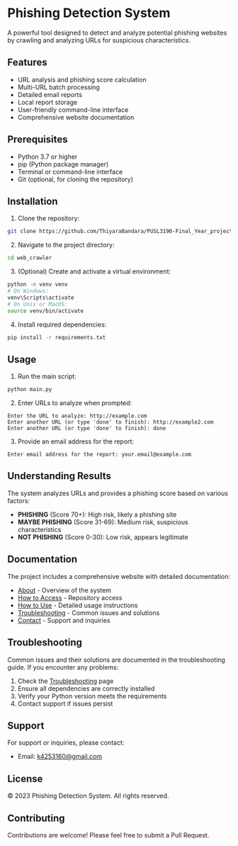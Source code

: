 # Phishing Detection System

A powerful tool designed to detect and analyze potential phishing websites by crawling and analyzing URLs for suspicious characteristics.

## Features

- URL analysis and phishing score calculation
- Multi-URL batch processing
- Detailed email reports
- Local report storage
- User-friendly command-line interface
- Comprehensive website documentation

## Prerequisites

- Python 3.7 or higher
- pip (Python package manager)
- Terminal or command-line interface
- Git (optional, for cloning the repository)

## Installation

1. Clone the repository:
```bash
git clone https://github.com/ThiyaraBandara/PUSL3190-Final_Year_project.git
```

2. Navigate to the project directory:
```bash
cd web_crawler
```

3. (Optional) Create and activate a virtual environment:
```bash
python -m venv venv
# On Windows:
venv\Scripts\activate
# On Unix or MacOS:
source venv/bin/activate
```

4. Install required dependencies:
```bash
pip install -r requirements.txt
```

## Usage

1. Run the main script:
```bash
python main.py
```

2. Enter URLs to analyze when prompted:
```
Enter the URL to analyze: http://example.com
Enter another URL (or type 'done' to finish): http://example2.com
Enter another URL (or type 'done' to finish): done
```

3. Provide an email address for the report:
```
Enter email address for the report: your.email@example.com
```

## Understanding Results

The system analyzes URLs and provides a phishing score based on various factors:

- **PHISHING** (Score 70+): High risk, likely a phishing site
- **MAYBE PHISHING** (Score 31-69): Medium risk, suspicious characteristics
- **NOT PHISHING** (Score 0-30): Low risk, appears legitimate

## Documentation

The project includes a comprehensive website with detailed documentation:

- [About](web_crawler/phishing-detection-website/main.html) - Overview of the system
- [How to Access](web_crawler/phishing-detection-website/github.html) - Repository access
- [How to Use](web_crawler/phishing-detection-website/usage.html) - Detailed usage instructions
- [Troubleshooting](web_crawler/phishing-detection-website/troubleshooting.html) - Common issues and solutions
- [Contact](web_crawler/phishing-detection-website/contact.html) - Support and inquiries

## Troubleshooting

Common issues and their solutions are documented in the troubleshooting guide. If you encounter any problems:

1. Check the [Troubleshooting](web_crawler/phishing-detection-website/troubleshooting.html) page
2. Ensure all dependencies are correctly installed
3. Verify your Python version meets the requirements
4. Contact support if issues persist

## Support

For support or inquiries, please contact:
- Email: k4253160@gmail.com

## License

© 2023 Phishing Detection System. All rights reserved.

## Contributing

Contributions are welcome! Please feel free to submit a Pull Request. 